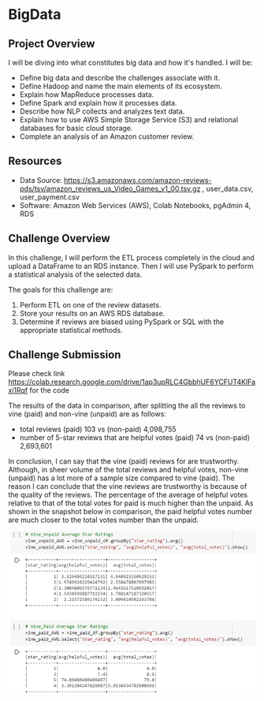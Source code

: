 # BigData

## Project Overview
I will be diving into what constitutes big data and how it's handled. I will be:
  - Define big data and describe the challenges associate with it.
  - Define Hadoop and name the main elements of its ecosystem.
  - Explain how MapReduce processes data.
  - Define Spark and explain how it processes data.
  - Describe how NLP collects and analyzes text data.
  - Explain how to use AWS Simple Storage Service (S3) and relational databases for basic cloud storage.
  - Complete an analysis of an Amazon customer review.

## Resources
- Data Source: https://s3.amazonaws.com/amazon-reviews-pds/tsv/amazon_reviews_us_Video_Games_v1_00.tsv.gz , user_data.csv, user_payment.csv
- Software: Amazon Web Services (AWS), Colab Notebooks, pgAdmin 4, RDS

## Challenge Overview
In this challenge, I will perform the ETL process completely in the cloud and upload a DataFrame to an RDS instance. Then I will use PySpark to perform a statistical analysis of the selected data.

The goals for this challenge are:
  1. Perform ETL on one of the review datasets.
  2. Store your results on an AWS RDS database.
  3. Determine if reviews are biased using PySpark or SQL with the appropriate statistical methods.


## Challenge Submission
Please check link https://colab.research.google.com/drive/1ap3upRLC4GbbhUF6YCFUT4KlFaxi1Rqf for the code

The results of the data in comparison, after splitting the all the reviews to vine (paid) and non-vine (unpaid) are as follows:
- total reviews (paid) 103 vs (non-paid) 4,098,755
- number of 5-star reviews that are helpful votes (paid) 74 vs (non-paid) 2,693,601

In conclusion, I can say that the vine (paid) reviews for are trustworthy. Although, in sheer volume of the total reviews and helpful votes, non-vine (unpaid) has a lot more of a sample size compared to vine (paid). The reason I can conclude that the vine reviews are trustworthy is because of the quality of the reviews. The percentage of the average of helpful votes relative to that of the total votes for paid is much higher than the unpaid.  As shown in the snapshot below in comparison, the paid helpful votes number are much closer to the total votes number than the unpaid. 

![](https://github.com/jusnguyen03/BigData/blob/master/average.png)
